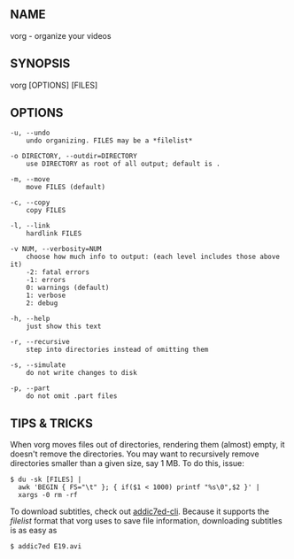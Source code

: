 ## NAME ##
vorg - organize your videos

## SYNOPSIS ##
vorg [OPTIONS] [FILES]

## OPTIONS ##

    -u, --undo    
        undo organizing. FILES may be a *filelist*

    -o DIRECTORY, --outdir=DIRECTORY
        use DIRECTORY as root of all output; default is .
        
    -m, --move
        move FILES (default)
        
    -c, --copy
        copy FILES
        
    -l, --link
        hardlink FILES
        
    -v NUM, --verbosity=NUM
        choose how much info to output: (each level includes those above it)
        -2: fatal errors
        -1: errors
        0: warnings (default)
        1: verbose
        2: debug

    -h, --help
        just show this text

    -r, --recursive
        step into directories instead of omitting them

    -s, --simulate
        do not write changes to disk

    -p, --part
        do not omit .part files

## TIPS & TRICKS ##
When vorg moves files out of directories, rendering them (almost) empty, it doesn't remove the directories. You may want to recursively remove directories smaller than a given size, say 1 MB. To do this, issue:

    $ du -sk [FILES] |
      awk 'BEGIN { FS="\t" }; { if($1 < 1000) printf "%s\0",$2 }' |
      xargs -0 rm -rf

To download subtitles, check out [addic7ed-cli](https://github.com/BenoitZugmeyer/addic7ed-cli). Because it supports the *filelist* format that vorg uses to save file information, downloading subtitles is as easy as

    $ addic7ed E19.avi
